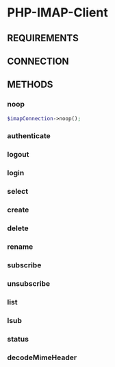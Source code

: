 # PHP-IMAP-Client
## REQUIREMENTS
## CONNECTION
## METHODS
### noop
```php
$imapConnection->noop();
```
### authenticate
### logout
### login
### select
### create
### delete
### rename
### subscribe
### unsubscribe
### list
### lsub
### status
### decodeMimeHeader
